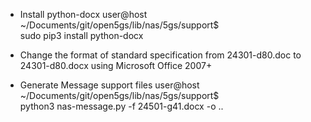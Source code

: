 
* Install python-docx
user@host ~/Documents/git/open5gs/lib/nas/5gs/support$ \
    sudo pip3 install python-docx

* Change the format of standard specification 
  from 24301-d80.doc to 24301-d80.docx 
  using Microsoft Office 2007+

* Generate Message support files
user@host ~/Documents/git/open5gs/lib/nas/5gs/support$ \
    python3 nas-message.py -f 24501-g41.docx -o ..

